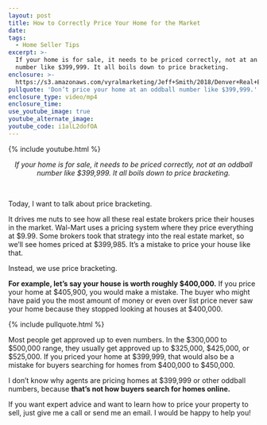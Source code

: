 ```yaml
---
layout: post
title: How to Correctly Price Your Home for the Market
date:
tags:
  - Home Seller Tips
excerpt: >-
  If your home is for sale, it needs to be priced correctly, not at an oddball
  number like $399,999. It all boils down to price bracketing.
enclosure: >-
  https://s3.amazonaws.com/vyralmarketing/Jeff+Smith/2018/Denver+Real+Estate+Agent-+Price+Bracketing.mp4
pullquote: 'Don’t price your home at an oddball number like $399,999.'
enclosure_type: video/mp4
enclosure_time:
use_youtube_image: true
youtube_alternate_image:
youtube_code: i1alL2dofOA
---
```


{% include youtube.html %}

<p style="text-align: center;"><em>If your home is for sale, it needs to be priced correctly, not at an oddball number like $399,999. It all boils down to price bracketing.</em></p>

<center>&nbsp;</center>

Today, I want to talk about price bracketing.

It drives me nuts to see how all these real estate brokers price their houses in the market. Wal-Mart uses a pricing system where they price everything at $9.99. Some brokers took that strategy into the real estate market, so we’ll see homes priced at $399,985. It’s a mistake to price your house like that.&nbsp;

Instead, we use price bracketing.&nbsp;

**For example, let’s say your house is worth roughly $400,000.** If you price your home at $405,900, you would make a mistake. The buyer who might have paid you the most amount of money or even over list price never saw your home because they stopped looking at houses at $400,000.

{% include pullquote.html %}

Most people get approved up to even numbers. In the $300,000 to $500,000 range, they usually get approved up to $325,000, $425,000, or $525,000. If you priced your home at $399,999, that would also be a mistake for buyers searching for homes from $400,000 to $450,000.&nbsp;

I don’t know why agents are pricing homes at $399,999 or other oddball numbers, because **that’s not how buyers search for homes online.**&nbsp;

If you want expert advice and want to learn how to price your property to sell, just give me a call or send me an email. I would be happy to help you!